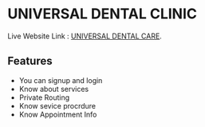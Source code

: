 # UNIVERSAL DENTAL CLINIC

Live Website Link : [UNIVERSAL DENTAL CARE](https://universal-dental-clinic.web.app/).

## Features

<ul>
<li>You can signup and login</li>
<li>Know about services</li>
<li>Private Routing</li>
<li>Know sevice procrdure</li>
<li>Know Appointment Info</li>
</ul>
